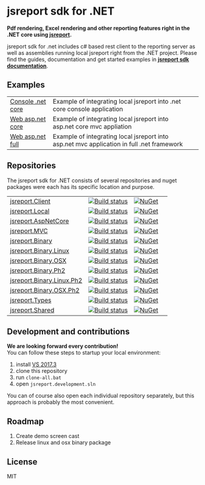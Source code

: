# jsreport sdk for .NET

**Pdf rendering, Excel rendering and other reporting features right in the .NET core using [jsreport](https://jsreport.net).**

jsreport sdk for .net includes c# based rest client to the  reporting server as well as assemblies running local jsreport right from the .NET project. Please find the guides, documentation and get started examples in **[jsreport sdk documentation](https://jsreport.net/learn/dotnet)**.

## Examples

|   |   |   |
|---|---|---|
|[Console .net core](https://github.com/jsreport/jsreport-dotnet-example-consoleapp) | Example of integrating local jsreport into .net core console application |
|[Web asp.net core](https://github.com/jsreport/jsreport-dotnet-example-webapp) | Example of integrating local jsreport into asp.net core mvc appliation |
|[Web asp.net full](https://github.com/jsreport/jsreport-dotnet-example-net-webapp) | Example of integrating local jsreport into asp.net mvc application in full .net framework |


## Repositories
The jsreport sdk for .NET consists of several repositories and nuget packages were each has its specific location and purpose.

|   |   |   |  |
|---|---|---|--|
|[jsreport.Client](https://github.com/jsreport/jsreport-dotnet-client) | [![Build status](https://ci.appveyor.com/api/projects/status/81t7e9mcyvb1bfb5?svg=true)](https://ci.appveyor.com/project/pofider/jsreport-dotnet-client) | [![NuGet](https://img.shields.io/nuget/v/jsreport.Client.svg)](https://nuget.org/packages/jsreport.Client) |
|[jsreport.Local](https://github.com/jsreport/jsreport-dotnet-local) | [![Build status](https://ci.appveyor.com/api/projects/status/10hxkffrxlywr3k1?svg=true)](https://ci.appveyor.com/project/pofider/jsreport-dotnet-local) | [![NuGet](https://img.shields.io/nuget/v/jsreport.Local.svg)](https://nuget.org/packages/jsreport.Local) |
|[jsreport.AspNetCore](https://github.com/jsreport/jsreport-dotnet-aspnetcore) | [![Build status](https://ci.appveyor.com/api/projects/status/4vyvsocrvn3en7os?svg=true)](https://ci.appveyor.com/project/pofider/jsreport-dotnet-aspnetcore) | [![NuGet](https://img.shields.io/nuget/v/jsreport.AspNetCore.svg)](https://nuget.org/packages/jsreport.AspNetCore) |
|[jsreport.MVC](https://github.com/jsreport/jsreport-dotnet-mvc) | [![Build status](https://ci.appveyor.com/api/projects/status/yubc0pf50u2o6o6a?svg=true)](https://ci.appveyor.com/project/pofider/jsreport-dotnet-mvc) | [![NuGet](https://img.shields.io/nuget/v/jsreport.MVC.svg)](https://nuget.org/packages/jsreport.MVC) |
|[jsreport.Binary](https://github.com/jsreport/jsreport-dotnet-binary) | [![Build status](https://ci.appveyor.com/api/projects/status/o2xkoca4gtloxayx?svg=true)](https://ci.appveyor.com/project/pofider/jsreport-dotnet-binary) | [![NuGet](https://img.shields.io/nuget/v/jsreport.Binary.svg)](https://nuget.org/packages/jsreport.Binary) |
|[jsreport.Binary.Linux](https://github.com/jsreport/jsreport-dotnet-binary-linux) | [![Build status](https://ci.appveyor.com/api/projects/status/vuo0fq883ubl40qy?svg=true)](https://ci.appveyor.com/project/pofider/jsreport-dotnet-binary-linux) | [![NuGet](https://img.shields.io/nuget/v/jsreport.Binary.Linux.svg)](https://nuget.org/packages/jsreport.Binary.Linux) |
|[jsreport.Binary.OSX](https://github.com/jsreport/jsreport-dotnet-binary-osx) | [![Build status](https://ci.appveyor.com/api/projects/status/jcj5iisd409himqc?svg=true)](https://ci.appveyor.com/project/pofider/jsreport-dotnet-binary-osx) | [![NuGet](https://img.shields.io/nuget/v/jsreport.Binary.OSX.svg)](https://nuget.org/packages/jsreport.Binary.OSX) |
|[jsreport.Binary.Ph2](https://github.com/jsreport/jsreport-dotnet-binary-ph2) | [![Build status](https://ci.appveyor.com/api/projects/status/lwfukhlj432twa0c?svg=true)](https://ci.appveyor.com/project/pofider/jsreport-dotnet-binary-ph2) | [![NuGet](https://img.shields.io/nuget/v/jsreport.Binary.Ph2.svg)](https://nuget.org/packages/jsreport.Binary.Ph2) |
|[jsreport.Binary.Linux.Ph2](https://github.com/jsreport/jsreport-dotnet-binary-linux-ph2) | [![Build status](https://ci.appveyor.com/api/projects/status/u9gpo8myynsx174b?svg=true)](https://ci.appveyor.com/project/pofider/jsreport-dotnet-binary-linux-ph2) | [![NuGet](https://img.shields.io/nuget/v/jsreport.Binary.Linux.Ph2.svg)](https://nuget.org/packages/jsreport.Binary.Linux.Ph2) |
|[jsreport.Binary.OSX.Ph2](https://github.com/jsreport/jsreport-dotnet-binary-osx-ph2) | [![Build status](https://ci.appveyor.com/api/projects/status/2w5m46tk941j992e?svg=true)](https://ci.appveyor.com/project/pofider/jsreport-dotnet-binary-osx-ph2) | [![NuGet](https://img.shields.io/nuget/v/jsreport.Binary.OSX.Ph2.svg)](https://nuget.org/packages/jsreport.Binary.OSX.Ph2) |
|[jsreport.Types](https://github.com/jsreport/jsreport-dotnet-types) | [![Build status](https://ci.appveyor.com/api/projects/status/sx90dahobt3dhr2f?svg=true)](https://ci.appveyor.com/project/pofider/jsreport-dotnet-types) | [![NuGet](https://img.shields.io/nuget/v/jsreport.Types.svg)](https://nuget.org/packages/jsreport.Types) |
|[jsreport.Shared](https://github.com/jsreport/jsreport-dotnet-shared) | [![Build status](https://ci.appveyor.com/api/projects/status/nl2evif6uho2y7ha?svg=true)](https://ci.appveyor.com/project/pofider/jsreport-dotnet-shared) | [![NuGet](https://img.shields.io/nuget/v/jsreport.Shared.svg)](https://nuget.org/packages/jsreport.Shared) |


## Development and contributions

**We are looking forward every contribution!**  
You can follow these steps to startup your local environment:

1. install [VS 2017.3](https://www.visualstudio.com/) 
2. clone this repository
3. run `clone-all.bat`
4. open `jsreport.development.sln`

You can of course also open each individual repository separately, but this approach is probably the most convenient.

## Roadmap

1. Create demo screen cast
2. Release linux and osx binary package

## License
MIT